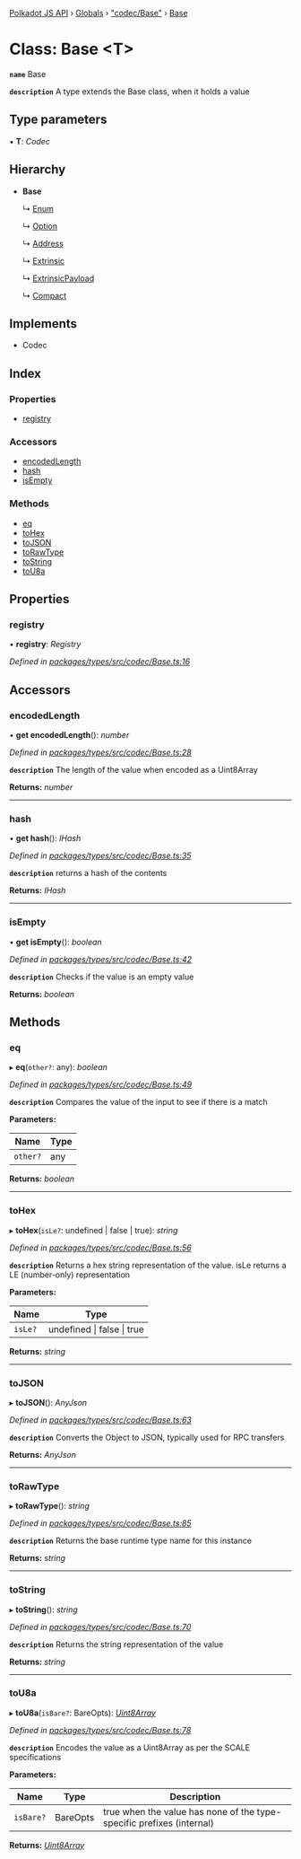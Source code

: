 [Polkadot JS API](../README.md) › [Globals](../globals.md) › ["codec/Base"](../modules/_codec_base_.md) › [Base](_codec_base_.base.md)

# Class: Base <**T**>

**`name`** Base

**`description`** A type extends the Base class, when it holds a value

## Type parameters

▪ **T**: *Codec*

## Hierarchy

* **Base**

  ↳ [Enum](_codec_enum_.enum.md)

  ↳ [Option](_codec_option_.option.md)

  ↳ [Address](_primitive_generic_address_.address.md)

  ↳ [Extrinsic](_primitive_extrinsic_extrinsic_.extrinsic.md)

  ↳ [ExtrinsicPayload](_primitive_extrinsic_extrinsicpayload_.extrinsicpayload.md)

  ↳ [Compact](_codec_compact_.compact.md)

## Implements

* Codec

## Index

### Properties

* [registry](_codec_base_.base.md#registry)

### Accessors

* [encodedLength](_codec_base_.base.md#encodedlength)
* [hash](_codec_base_.base.md#hash)
* [isEmpty](_codec_base_.base.md#isempty)

### Methods

* [eq](_codec_base_.base.md#eq)
* [toHex](_codec_base_.base.md#tohex)
* [toJSON](_codec_base_.base.md#tojson)
* [toRawType](_codec_base_.base.md#torawtype)
* [toString](_codec_base_.base.md#tostring)
* [toU8a](_codec_base_.base.md#tou8a)

## Properties

###  registry

• **registry**: *Registry*

*Defined in [packages/types/src/codec/Base.ts:16](https://github.com/polkadot-js/api/blob/23f41a0bab/packages/types/src/codec/Base.ts#L16)*

## Accessors

###  encodedLength

• **get encodedLength**(): *number*

*Defined in [packages/types/src/codec/Base.ts:28](https://github.com/polkadot-js/api/blob/23f41a0bab/packages/types/src/codec/Base.ts#L28)*

**`description`** The length of the value when encoded as a Uint8Array

**Returns:** *number*

___

###  hash

• **get hash**(): *IHash*

*Defined in [packages/types/src/codec/Base.ts:35](https://github.com/polkadot-js/api/blob/23f41a0bab/packages/types/src/codec/Base.ts#L35)*

**`description`** returns a hash of the contents

**Returns:** *IHash*

___

###  isEmpty

• **get isEmpty**(): *boolean*

*Defined in [packages/types/src/codec/Base.ts:42](https://github.com/polkadot-js/api/blob/23f41a0bab/packages/types/src/codec/Base.ts#L42)*

**`description`** Checks if the value is an empty value

**Returns:** *boolean*

## Methods

###  eq

▸ **eq**(`other?`: any): *boolean*

*Defined in [packages/types/src/codec/Base.ts:49](https://github.com/polkadot-js/api/blob/23f41a0bab/packages/types/src/codec/Base.ts#L49)*

**`description`** Compares the value of the input to see if there is a match

**Parameters:**

Name | Type |
------ | ------ |
`other?` | any |

**Returns:** *boolean*

___

###  toHex

▸ **toHex**(`isLe?`: undefined | false | true): *string*

*Defined in [packages/types/src/codec/Base.ts:56](https://github.com/polkadot-js/api/blob/23f41a0bab/packages/types/src/codec/Base.ts#L56)*

**`description`** Returns a hex string representation of the value. isLe returns a LE (number-only) representation

**Parameters:**

Name | Type |
------ | ------ |
`isLe?` | undefined &#124; false &#124; true |

**Returns:** *string*

___

###  toJSON

▸ **toJSON**(): *AnyJson*

*Defined in [packages/types/src/codec/Base.ts:63](https://github.com/polkadot-js/api/blob/23f41a0bab/packages/types/src/codec/Base.ts#L63)*

**`description`** Converts the Object to JSON, typically used for RPC transfers

**Returns:** *AnyJson*

___

###  toRawType

▸ **toRawType**(): *string*

*Defined in [packages/types/src/codec/Base.ts:85](https://github.com/polkadot-js/api/blob/23f41a0bab/packages/types/src/codec/Base.ts#L85)*

**`description`** Returns the base runtime type name for this instance

**Returns:** *string*

___

###  toString

▸ **toString**(): *string*

*Defined in [packages/types/src/codec/Base.ts:70](https://github.com/polkadot-js/api/blob/23f41a0bab/packages/types/src/codec/Base.ts#L70)*

**`description`** Returns the string representation of the value

**Returns:** *string*

___

###  toU8a

▸ **toU8a**(`isBare?`: BareOpts): *[Uint8Array](_codec_raw_.raw.md#static-uint8array)*

*Defined in [packages/types/src/codec/Base.ts:78](https://github.com/polkadot-js/api/blob/23f41a0bab/packages/types/src/codec/Base.ts#L78)*

**`description`** Encodes the value as a Uint8Array as per the SCALE specifications

**Parameters:**

Name | Type | Description |
------ | ------ | ------ |
`isBare?` | BareOpts | true when the value has none of the type-specific prefixes (internal)  |

**Returns:** *[Uint8Array](_codec_raw_.raw.md#static-uint8array)*

